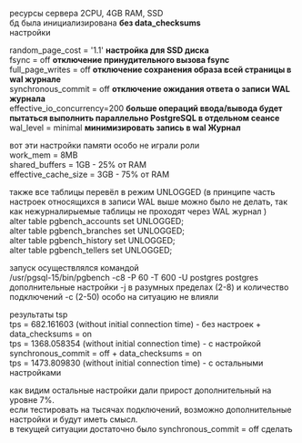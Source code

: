 ресурсы сервера 2CPU, 4GB RAM, SSD  
бд была инициализирована **без data_checksums**  
настройки  

random_page_cost = '1.1'  **настройка для SSD диска**  
fsync = off **отключение принудительного вызова fsync**  
full_page_writes = off   **отключение сохранения образа всей страницы в wal журнале**  
synchronous_commit = off   **отключение ожидания ответа о записи WAL журнала**  
effective_io_concurrency=200    **больше операций ввода/вывода будет пытаться выполнить параллельно PostgreSQL в отдельном сеансе**  
wal_level = minimal  **минимизировать запись в wal Журнал**  

вот эти настройки памяти особо не играли роли  
work_mem = 8MB  
shared_buffers = 1GB         - 25% от RAM  
effective_cache_size = 3GB  - 75% от RAM  


также все таблицы перевёл в режим UNLOGGED (в принципе часть настроек относящихся в записи WAL выше можно было не делать, так как нежурналирыемые таблицы не проходят через WAL журнал )  
alter table pgbench_accounts set UNLOGGED;  
alter table pgbench_branches set UNLOGGED;  
alter table pgbench_history set UNLOGGED;  
alter table pgbench_tellers set UNLOGGED;  

запуск осуществлялся командой  
/usr/pgsql-15/bin/pgbench -c8 -P 60 -T 600 -U postgres postgres  
дополнительные настройки -j в разумных пределах (2-8) и количество подключений -c (2-50) особо на ситуацию не влияли  

результаты tsp  
tps = 682.161603 (without initial connection time)  - без настроек + data_checksums = on  
tps = 1368.058354 (without initial connection time) - с настройкой synchronous_commit = off  + data_checksums = on  
tps = 1473.809830 (without initial connection time) - с остальными настройками  

как видим остальные настройки дали прирост дополнительный на уровне 7%.  
если тестировать на тысячах подключений, возможно дополнительные настройки и будут иметь смысл.  
в текущей ситуации достаточно было synchronous_commit = off сделать

